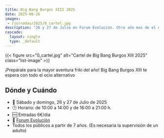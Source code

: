 ```yaml
---
title: Big Bang Burgos XIII 2025
date: 2025-06-26
images:
 - /jornadas/2025/0_cartel.jpg
description: "26 y 27 de Julio en Forum Evolución. Otro año mas de el mejor evento de ocio alternativo en Burgos"
cascade:
  layout: single
  type: _default
---
```



{{< figure src="0_cartel.jpg" alt="Cartel de Big Bang Burgos XIII 2025"  class="list-image" >}}

¡Prepárate para la mayor aventura friki del año! Big Bang Burgos XIII te espera con todo el ocio alternativo

## Dónde y Cuándo

- 📅 Sábado y domingo, 26 y 27 de Julio de 2025
- 🕒 Horario: de 10:00 a 14:00 y de 16:00 a 21:00 h.
- 🆓 Entradas 6€/dia
- 📍 [Forum Evolución](https://maps.app.goo.gl/s9eRKKqBKMyqGdMQA)
- Todos los públicos a partir de 7 años. (Es necesaria la supervisión de un adulto)

